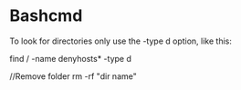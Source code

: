 # Bashcmd

To look for directories only use the -type d option, like this:

find / -name denyhosts* -type d

//Remove folder
rm -rf "dir name"
